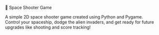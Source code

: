 🚀 Space Shooter Game

A simple 2D space shooter game created using Python and Pygame.
Control your spaceship, dodge the alien invaders, and get ready for future upgrades like shooting and score tracking!
